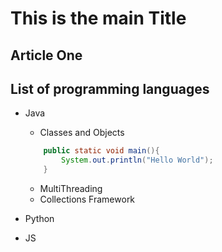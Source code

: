 # This is the main Title

## Article One

## List of programming languages
- Java
    - Classes and Objects
    ```java
        public static void main(){
            System.out.println("Hello World");
        }
    ```
    

    - MultiThreading
    - Collections Framework
- Python
- JS